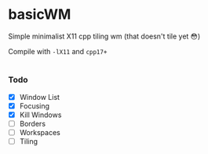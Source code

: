 # basicWM
Simple minimalist X11 cpp tiling wm (that doesn't tile yet :flushed:)

Compile with `-lX11` and `cpp17+`

#

### Todo
- [x] Window List
- [x] Focusing
- [x] Kill Windows
- [ ] Borders
- [ ] Workspaces
- [ ] Tiling